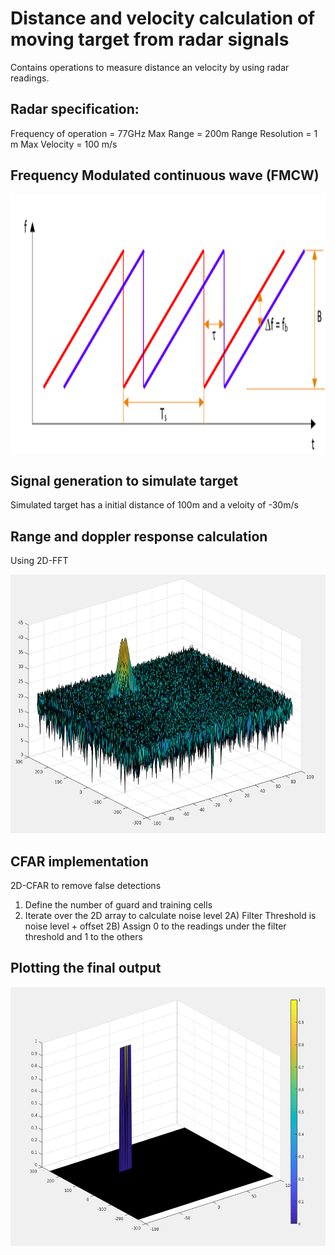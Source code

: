 # Distance and velocity calculation of moving target from radar signals
Contains operations to measure distance an velocity by using radar readings.

## Radar specification:
Frequency of operation = 77GHz
Max Range = 200m
Range Resolution = 1 m
Max Velocity = 100 m/s

## Frequency Modulated continuous wave (FMCW)
<img src="images/fmcw.png" width="779" height="414" /> 

## Signal generation to simulate target
Simulated target has a initial distance of 100m and a veloity of -30m/s

## Range and doppler response calculation
Using 2D-FFT

<img src="images/signal_2DFFT.png" width="779" height="414" /> 

## CFAR implementation
2D-CFAR to remove false detections
1) Define the number of guard and training cells
2) Iterate over the 2D array to calculate noise level 
2A) Filter Threshold is noise level + offset
2B) Assign 0 to the readings under the filter threshold and 1 to the others

## Plotting the final output
<img src="images/range_doppler_filtered.png" width="779" height="414" /> 
